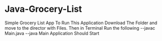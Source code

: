 # Java-Grocery-List
Simple Grocery List App
To Run This Application Download The Folder and move to the director with Files.
Then in Terminal Run the following
--javac Main.java
--java Main
Application Should Start
